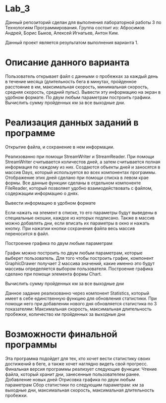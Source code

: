 # Lab_3
Данный репозиторий сделан для выполнения лабораторной работы 3 по Технологиям Программирования. Группа состоит из: Абросимов Андрей, Борис Быков, Алексей Игнатьев, Антон Ким.

Данный проект является результатом выполнения варианта 1.

# Описание данного варианта
Пользователь открывает файл с данными о пробежках за каждый день в течение
месяца (длительность бега в минутах, пройденное расстояние в км, максимальная скорость,
минимальная скорость, средняя скорость, средний пульс). Вывести эту информацию на экран
в удобном формате. По двум любым параметрам построить графики. Вычислить сумму
пройденных км за все выходные дни.

# Реализация данных заданий в программе

Открытие файла, и сохранение в нем информации.

Реализованно при помощи StreamWriter и StreamReader. При помощи StreamWriter считывается количестов дней, а затем считывается полная информация по каждому из них. Создаются объекты дней и заносятся в массив Days, который используется во всех компонентах программы. Отображение этих дней сделано при помощи списка в левом крае формы.
Все данные функции сделаны в отдельном компоненте FileReader, который позволяет удобно взаимодействовать с файлом, содержащим информацию о днях.

Вывести информацию в удобном формате

Если нажать на элемент в списке, то его параметры будут выведены в специальные окошки, каждое из которых подписано. Также в массив можно добавлять дни, если вписать их параметры в окно и нажать кнопку. При нажатии кнопки сохранения файла весь массив переносится в файл.

Построение графика по двум любым параметрам

График можно построить по двум любым параметрам, которые выберет пользователь. Для того чтобы построить график, компонент GraphicDrawer получает 2 массива значений, какие именно это будут массивы определяется выбором пользователя. Построение графика сделано при помощи элемента формы Chart.

Вычислить сумму пройденных км за все выходные дни

Данное задание реализованно через компонент Statistics, который имеет в себе единственную функцию для обновления статистики. При помощи него при добавлении нового дня обновляется статистика по 3 показателям: Максимальная скорость, максимальная длительность пробежки, количество км пройденных за выходные дни

# Возможности финальной программы
Эта программа подойдет для тех, кто хочет вести статистику своих достижений в беге, а также хочет наглядно видеть свой прогресс. 
Финальная версия программы реализует следующие функции:
Чтение файла, который хранит дни, занесенные пользователем ранее.
Добавление новых дней
Отрисовка графика по двум любым параметрам 
Сбор статистики по следующим параметрам: км за выходные дни, максимальная скорость, максимальная длительность пробежки.
